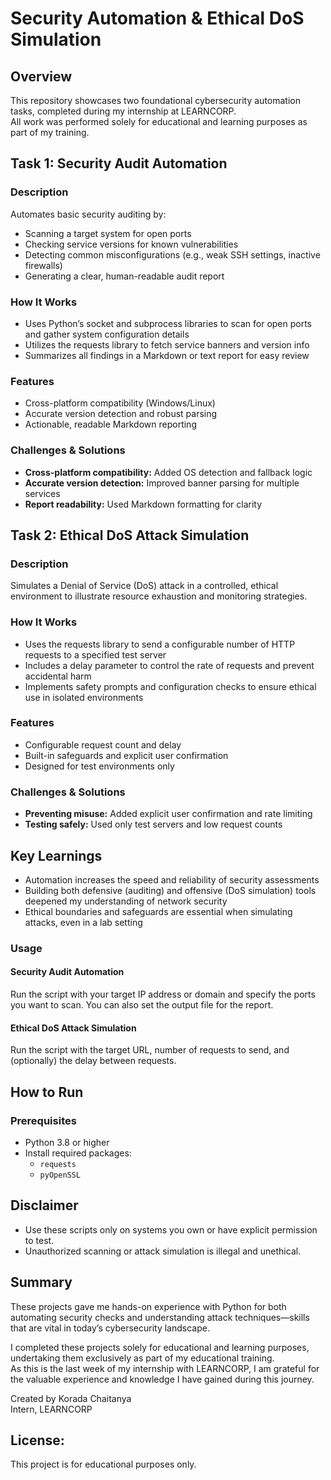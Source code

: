 # Security Automation & Ethical DoS Simulation

## Overview

This repository showcases two foundational cybersecurity automation tasks, completed during my internship at LEARNCORP.  
All work was performed solely for educational and learning purposes as part of my training.

## Task 1: Security Audit Automation

### Description

Automates basic security auditing by:

- Scanning a target system for open ports
- Checking service versions for known vulnerabilities
- Detecting common misconfigurations (e.g., weak SSH settings, inactive firewalls)
- Generating a clear, human-readable audit report

### How It Works

- Uses Python’s socket and subprocess libraries to scan for open ports and gather system configuration details
- Utilizes the requests library to fetch service banners and version info
- Summarizes all findings in a Markdown or text report for easy review

### Features

- Cross-platform compatibility (Windows/Linux)
- Accurate version detection and robust parsing
- Actionable, readable Markdown reporting

### Challenges & Solutions

- **Cross-platform compatibility:** Added OS detection and fallback logic
- **Accurate version detection:** Improved banner parsing for multiple services
- **Report readability:** Used Markdown formatting for clarity

## Task 2: Ethical DoS Attack Simulation

### Description

Simulates a Denial of Service (DoS) attack in a controlled, ethical environment to illustrate resource exhaustion and monitoring strategies.

### How It Works

- Uses the requests library to send a configurable number of HTTP requests to a specified test server
- Includes a delay parameter to control the rate of requests and prevent accidental harm
- Implements safety prompts and configuration checks to ensure ethical use in isolated environments

### Features

- Configurable request count and delay
- Built-in safeguards and explicit user confirmation
- Designed for test environments only

### Challenges & Solutions

- **Preventing misuse:** Added explicit user confirmation and rate limiting
- **Testing safely:** Used only test servers and low request counts

## Key Learnings

- Automation increases the speed and reliability of security assessments
- Building both defensive (auditing) and offensive (DoS simulation) tools deepened my understanding of network security
- Ethical boundaries and safeguards are essential when simulating attacks, even in a lab setting

### Usage

#### Security Audit Automation

Run the script with your target IP address or domain and specify the ports you want to scan. You can also set the output file for the report.

#### Ethical DoS Attack Simulation

Run the script with the target URL, number of requests to send, and (optionally) the delay between requests.

## How to Run

### Prerequisites

- Python 3.8 or higher
- Install required packages:
  - `requests`
  - `pyOpenSSL`



## Disclaimer

- Use these scripts only on systems you own or have explicit permission to test.
- Unauthorized scanning or attack simulation is illegal and unethical.

## Summary

These projects gave me hands-on experience with Python for both automating security checks and understanding attack techniques—skills that are vital in today’s cybersecurity landscape.

I completed these projects solely for educational and learning purposes, undertaking them exclusively as part of my educational training.  
As this is the last week of my internship with LEARNCORP, I am grateful for the valuable experience and knowledge I have gained during this journey.

Created by Korada Chaitanya  
Intern, LEARNCORP

## License:
This project is for educational purposes only.
